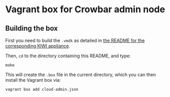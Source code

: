 # Vagrant box for Crowbar admin node

## Building the box

First you need to build the `.vmdk` as detailed in
[the README for the corresponding KIWI appliance](../../kiwi/cloud-admin/README.md).

Then, `cd` to the directory containing this README, and type:

    make

This will create the `.box` file in the current directory, which you
can then install the Vagrant box via:

    vagrant box add cloud-admin.json
